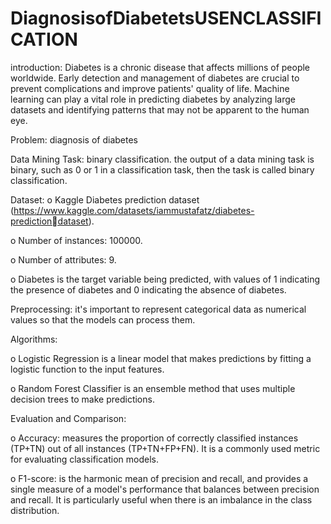 # DiagnosisofDiabetetsUSENCLASSIFICATION

introduction:
Diabetes is a chronic disease that affects millions of people worldwide. Early 
detection and management of diabetes are crucial to prevent complications and 
improve patients' quality of life. Machine learning can play a vital role in predicting 
diabetes by analyzing large datasets and identifying patterns that may not be 
apparent to the human eye.

Problem:
diagnosis of diabetes

Data Mining Task:
binary classification.
the output of a data mining task is binary, such as 0 or 1 in a classification task, 
then the task is called binary classification.

Dataset:
o Kaggle Diabetes prediction dataset 
(https://www.kaggle.com/datasets/iammustafatz/diabetes-predictiondataset).

o Number of instances: 100000.

o Number of attributes: 9.

o Diabetes is the target variable being predicted, with values of 1 indicating 
the presence of diabetes and 0 indicating the absence of diabetes.

Preprocessing:
it's important to represent categorical data as numerical values so that the models 
can process them. 

Algorithms:

o Logistic Regression is a linear model that makes predictions by fitting a 
logistic function to the input features. 

o Random Forest Classifier is an ensemble method that uses multiple decision 
trees to make predictions. 

Evaluation and Comparison:

o Accuracy: measures the proportion of correctly classified instances (TP+TN) 
out of all instances (TP+TN+FP+FN). It is a commonly used metric for 
evaluating classification models.

o F1-score: is the harmonic mean of precision and recall, and provides a single 
measure of a model's performance that balances between precision and recall. 
It is particularly useful when there is an imbalance in the class distribution.
